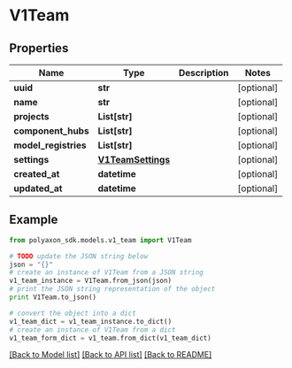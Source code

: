 # V1Team


## Properties
Name | Type | Description | Notes
------------ | ------------- | ------------- | -------------
**uuid** | **str** |  | [optional] 
**name** | **str** |  | [optional] 
**projects** | **List[str]** |  | [optional] 
**component_hubs** | **List[str]** |  | [optional] 
**model_registries** | **List[str]** |  | [optional] 
**settings** | [**V1TeamSettings**](V1TeamSettings.md) |  | [optional] 
**created_at** | **datetime** |  | [optional] 
**updated_at** | **datetime** |  | [optional] 

## Example

```python
from polyaxon_sdk.models.v1_team import V1Team

# TODO update the JSON string below
json = "{}"
# create an instance of V1Team from a JSON string
v1_team_instance = V1Team.from_json(json)
# print the JSON string representation of the object
print V1Team.to_json()

# convert the object into a dict
v1_team_dict = v1_team_instance.to_dict()
# create an instance of V1Team from a dict
v1_team_form_dict = v1_team.from_dict(v1_team_dict)
```
[[Back to Model list]](../README.md#documentation-for-models) [[Back to API list]](../README.md#documentation-for-api-endpoints) [[Back to README]](../README.md)


